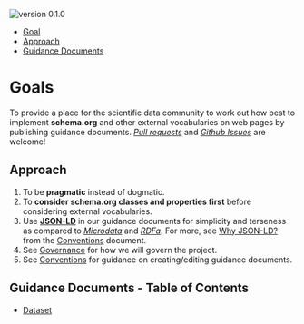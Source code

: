 <a id="top"></a>
![version 0.1.0](https://img.shields.io/badge/version-0.1.0-blue.svg)

* [Goal](#goals)
* [Approach](#approach)
* [Guidance Documents](#guides)

# Goals #

To provide a place for the scientific data community to work out how best to implement **schema.org** and other external vocabularies on web pages by publishing guidance documents. *[Pull requests](/pulls)* and *[Github Issues](/issues)* are welcome!

<a id="approach"></a>
## Approach ##

1. To be **pragmatic** instead of dogmatic.
2. To **consider schema.org classes and properties first** before considering external vocabularies.
3. Use **[JSON-LD](https://json-ld.org/)** in our guidance documents for simplicity and terseness as compared to *[Microdata](https://www.w3.org/TR/microdata/)* and *[RDFa](https://rdfa.info/)*. For more, see [Why JSON-LD?](/CONVENTIONS.md#why-jsonld) from the [Conventions](/CONVENTIONS.md) document.
5. See [Governance](/GOVERNANCE.md) for how we will govern the project.
6. See [Conventions](/CONVENTIONS.md) for guidance on creating/editing guidance documents.

<a id="guides"></a>
## Guidance Documents - Table of Contents ##
* [Dataset](/guides/Dataset.md)
